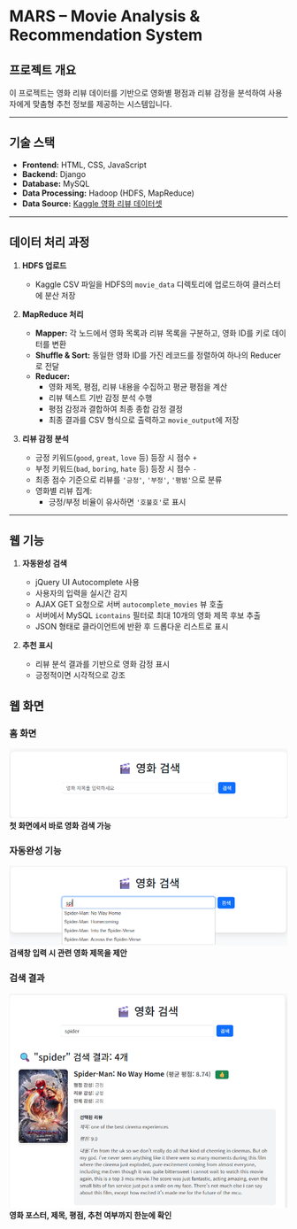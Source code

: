 # MARS – Movie Analysis & Recommendation System

## 프로젝트 개요
이 프로젝트는 영화 리뷰 데이터를 기반으로 영화별 평점과 리뷰 감정을 분석하여 사용자에게 맞춤형 추천 정보를 제공하는 시스템입니다.

---

## 기술 스택
- **Frontend:** HTML, CSS, JavaScript
- **Backend:** Django
- **Database:** MySQL
- **Data Processing:** Hadoop (HDFS, MapReduce)
- **Data Source:** [Kaggle 영화 리뷰 데이터셋](https://www.kaggle.com/datasets/shivvm/popular-movies-imdb-reviews-dataset/data)

---

## 데이터 처리 과정
1. **HDFS 업로드**
   - Kaggle CSV 파일을 HDFS의 `movie_data` 디렉토리에 업로드하여 클러스터에 분산 저장

2. **MapReduce 처리**
   - **Mapper:** 각 노드에서 영화 목록과 리뷰 목록을 구분하고, 영화 ID를 키로 데이터를 변환
   - **Shuffle & Sort:** 동일한 영화 ID를 가진 레코드를 정렬하여 하나의 Reducer로 전달
   - **Reducer:** 
     - 영화 제목, 평점, 리뷰 내용을 수집하고 평균 평점을 계산
     - 리뷰 텍스트 기반 감정 분석 수행
     - 평점 감정과 결합하여 최종 종합 감정 결정
     - 최종 결과를 CSV 형식으로 출력하고 `movie_output`에 저장

3. **리뷰 감정 분석**
   - 긍정 키워드(`good`, `great`, `love` 등) 등장 시 점수 `+`
   - 부정 키워드(`bad`, `boring`, `hate` 등) 등장 시 점수 `-`
   - 최종 점수 기준으로 리뷰를 `'긍정'`, `'부정'`, `'평범'`으로 분류
   - 영화별 리뷰 집계:
     - 긍정/부정 비율이 유사하면 `'호불호'`로 표시

---

## 웹 기능
1. **자동완성 검색**
   - jQuery UI Autocomplete 사용
   - 사용자의 입력을 실시간 감지
   - AJAX GET 요청으로 서버 `autocomplete_movies` 뷰 호출
   - 서버에서 MySQL `icontains` 필터로 최대 10개의 영화 제목 후보 추출
   - JSON 형태로 클라이언트에 반환 후 드롭다운 리스트로 표시

2. **추천 표시**
   - 리뷰 분석 결과를 기반으로 영화 감정 표시
   - 긍정적이면 시각적으로 강조

## 웹 화면
### 홈 화면
![홈 화면](pic/홈화면.png)  
**첫 화면에서 바로 영화 검색 가능**

### 자동완성 기능
![자동완성](pic/자동완성.png)  
**검색창 입력 시 관련 영화 제목을 제안**

### 검색 결과
![검색결과](pic/검색결과.png)  
**영화 포스터, 제목, 평점, 추천 여부까지 한눈에 확인**
